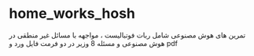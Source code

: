# home_works_hosh
 تمرین های هوش مصنوعی شامل ربات فوتبالیست ، مواجهه با مسائل غیر منطقی در هوش مصنوعی و مسئله 8 وزیر
در دو فرمت فایل ورد و pdf 
